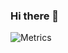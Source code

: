 ### Hi there 👋

![Metrics](https://metrics.lecoq.io/AllenCheng5186?template=classic&languages=1&rss=1&base=header%2C%20activity%2C%20community%2C%20repositories%2C%20metadata&base.indepth=false&base.hireable=false&base.skip=false&languages=false&languages.limit=8&languages.threshold=0%25&languages.other=false&languages.colors=github&languages.sections=most-used&languages.indepth=false&languages.analysis.timeout=15&languages.analysis.timeout.repositories=7.5&languages.categories=markup%2C%20programming&languages.recent.categories=markup%2C%20programming&languages.recent.load=300&languages.recent.days=14&rss=false&rss.source=https%3A%2F%2Fstudywithallen.com%2Ftech%2Ffeed%2F&rss.limit=4&config.timezone=America%2FVancouver)
